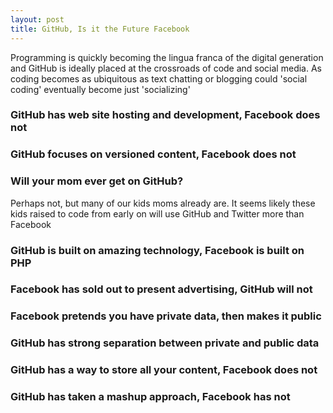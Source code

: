 ```yaml
---
layout: post
title: GitHub, Is it the Future Facebook
---
```


Programming is quickly becoming the lingua franca of the digital
generation and GitHub is ideally placed at the crossroads of code and
social media. As coding becomes as ubiquitous as text chatting or blogging
could 'social coding' eventually become just 'socializing'

### GitHub has web site hosting and development, Facebook does not

### GitHub focuses on versioned content, Facebook does not


### Will your mom ever get on GitHub?

Perhaps not, but many of our kids moms already are. It seems likely these
kids raised to code from early on will use GitHub and Twitter more than
Facebook

### GitHub is built on amazing technology, Facebook is built on PHP


### Facebook has sold out to present advertising, GitHub will not

### Facebook pretends you have private data, then makes it public

### GitHub has strong separation between private and public data

### GitHub has a way to store all your content, Facebook does not

### GitHub has taken a mashup approach, Facebook has not
